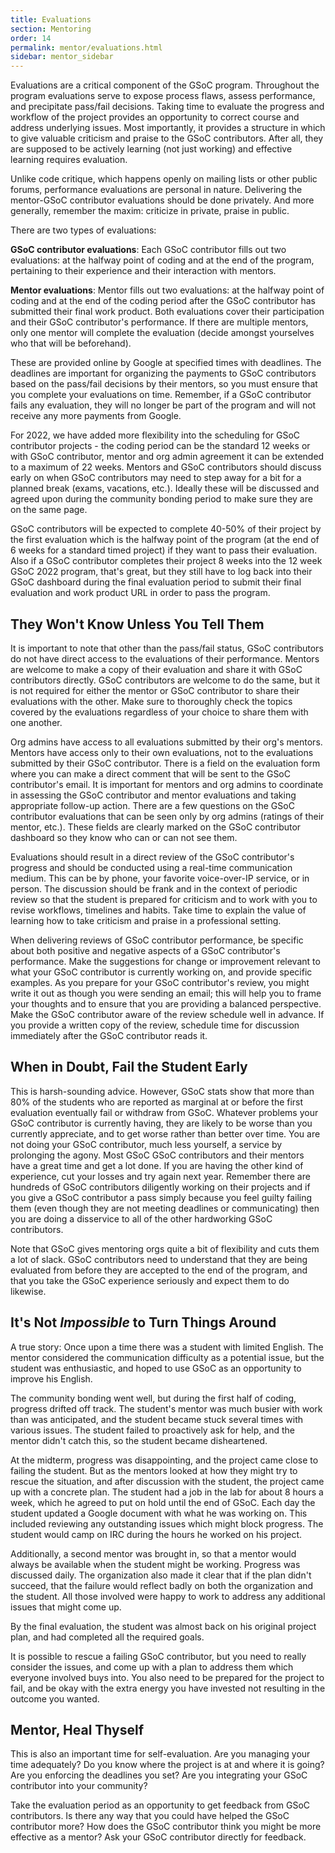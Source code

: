 ```yaml
---
title: Evaluations
section: Mentoring
order: 14
permalink: mentor/evaluations.html
sidebar: mentor_sidebar
---
```


Evaluations are a critical component of the GSoC program. Throughout the program evaluations serve to expose process flaws, assess performance, and precipitate pass/fail decisions. Taking time to evaluate the progress and workflow of the project provides an opportunity to correct course and address underlying issues. Most importantly, it provides a structure in which to give valuable criticism and praise to the GSoC contributors. After all, they are supposed to be actively learning (not just working) and effective learning requires evaluation.

Unlike code critique, which happens openly on mailing lists or other public forums, performance evaluations are personal in nature. Delivering the mentor-GSoC contributor evaluations should be done privately. And more generally, remember the maxim: criticize in private, praise in public.

There are two types of evaluations:

**GSoC contributor evaluations**: Each GSoC contributor fills out two evaluations: at the halfway point of coding and at the end of the program, pertaining to their experience and their interaction with mentors.

**Mentor evaluations**: Mentor fills out two evaluations: at the halfway point of coding and at the end of the coding period after the GSoC contributor has submitted their final work product. Both evaluations cover their participation and their GSoC contributor's performance. If there are multiple mentors, only one mentor will complete the evaluation (decide amongst yourselves who that will be beforehand).

These are provided online by Google at specified times with deadlines. The deadlines are important for organizing the payments to GSoC contributors based on the pass/fail decisions by their mentors, so you must ensure that you complete your evaluations on time. Remember, if a GSoC contributor fails any evaluation, they will no longer be part of the program and will not receive any more payments from Google.

For 2022, we have added more flexibility into the scheduling for GSoC contributor projects - the coding period can be the standard 12 weeks or with GSoC contributor, mentor and org admin agreement it can be extended to a maximum of 22 weeks. Mentors and GSoC contributors should discuss early on when GSoC contributors may need to step away for a bit for a planned break (exams, vacations, etc.). Ideally these will be discussed and agreed upon during the community bonding period to make sure they are on the same page.

GSoC contributors will be expected to complete 40-50% of their project by the first evaluation which is the halfway point of the program (at the end of 6 weeks for a standard timed project) if they want to pass their evaluation. Also if a GSoC contributor completes their project 8 weeks into the 12 week GSoC 2022 program, that's great, but they still have to log back into their GSoC dashboard during the final evaluation period to submit their final evaluation and work product URL in order to pass the program.

## They Won't Know Unless You Tell Them

It is important to note that other than the pass/fail status, GSoC contributors do not have direct access to the evaluations of their performance. Mentors are welcome to make a copy of their evaluation and share it with GSoC contributors directly. GSoC contributors are welcome to do the same, but it is not required for either the mentor or GSoC contributor to share their evaluations with the other. Make sure to thoroughly check the topics covered by the evaluations regardless of your choice to share them with one another.

Org admins have access to all evaluations submitted by their org's mentors.  Mentors have access only to their own evaluations, not to the evaluations submitted by their GSoC contributor. There is a field on the evaluation form where you can make a direct comment that will be sent to the GSoC contributor's email.  It is important for mentors and org admins to coordinate in assessing the GSoC contributor and mentor evaluations and taking appropriate follow-up action. There are a few questions on the GSoC contributor evaluations that can be seen only by org admins (ratings of their mentor, etc.). These fields are clearly marked on the GSoC contributor dashboard so they know who can or can not see them.

Evaluations should result in a direct review of the GSoC contributor's progress and should be conducted using a real-time communication medium. This can be by phone, your favorite voice-over-IP service, or in person. The discussion should be frank and in the context of periodic review so that the student is prepared for criticism and to work with you to revise workflows, timelines and habits. Take time to explain the value of learning how to take criticism and praise in a professional setting.

When delivering reviews of GSoC contributor performance, be specific about both positive and negative aspects of a GSoC contributor's performance. Make the suggestions for change or improvement relevant to what your GSoC contributor is currently working on, and provide specific examples. As you prepare for your GSoC contributor's review, you might write it out as though you were sending an email; this will help you to frame your thoughts and to ensure that you are providing a balanced perspective. Make the GSoC contributor aware of the review schedule well in advance. If you provide a written copy of the review, schedule time for discussion immediately after the GSoC contributor reads it.

## When in Doubt, Fail the Student Early

This is harsh-sounding advice. However, GSoC stats show that more than 80% of the students who are reported as marginal at or before the first evaluation eventually fail or withdraw from GSoC.  Whatever problems your GSoC contributor is currently having, they are likely to be worse than you currently appreciate, and to get worse rather than better over time.  You are not doing your GSoC contributor, much less yourself, a service by prolonging the agony.  Most GSoC GSoC contributors and their mentors have a great time and get a lot done.  If you are having the other kind of experience, cut your losses and try again next year. Remember there are hundreds of GSoC contributors diligently working on their projects and if you give a GSoC contributor a pass simply because you feel guilty failing them (even though they are not meeting deadlines or communicating) then you are doing a disservice to all of the other hardworking GSoC contributors.

Note that GSoC gives mentoring orgs quite a bit of flexibility and cuts them a lot of slack. GSoC contributors need to understand that they are being evaluated from before they are accepted to the end of the program, and that you take the GSoC experience seriously and expect them to do likewise.

## It's Not *Impossible* to Turn Things Around

A true story: Once upon a time there was a student with limited English. The mentor considered the communication difficulty as a potential issue, but the student was enthusiastic, and hoped to use GSoC as an opportunity to improve his English.

The community bonding went well, but during the first half of coding, progress drifted off track. The student's mentor was much busier with work than was anticipated, and the student became stuck several times with various issues. The student failed to proactively ask for help, and the mentor didn't catch this, so the student became disheartened.

At the midterm, progress was disappointing, and the project came close to failing the student. But as the mentors looked at how they might try to rescue the situation, and after discussion with the student, the project came up with a concrete plan.  The student had a job in the lab for about 8 hours a week, which he agreed to put on hold until the end of GSoC. Each day the student updated a Google document with what he was working on. This included reviewing any outstanding issues which might block progress.  The student would camp on IRC during the hours he worked on his project.

Additionally, a second mentor was brought in, so that a mentor would always be available when the student might be working. Progress was discussed daily. The organization also made it clear that if the plan didn't succeed, that the failure would reflect badly on both the organization and the student. All those involved were happy to work to address any additional issues that might come up.

By the final evaluation, the student was almost back on his original project plan, and had completed all the required goals.

It is possible to rescue a failing GSoC contributor, but you need to really consider the issues, and come up with a plan to address them which everyone involved buys into. You also need to be prepared for the project to fail, and be okay with the extra energy you have invested not resulting in the outcome you wanted.

## Mentor, Heal Thyself

This is also an important time for self-evaluation. Are you managing your time adequately? Do you know where the project is at and where it is going? Are you enforcing the deadlines you set? Are you integrating your GSoC contributor into your community?

Take the evaluation period as an opportunity to get feedback from GSoC contributors. Is there any way that you could have helped the GSoC contributor more? How does the GSoC contributor think you might be more effective as a mentor? Ask your GSoC contributor directly for feedback.
